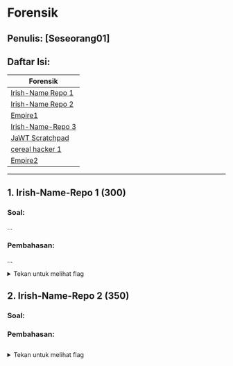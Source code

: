 # Forensik

## Penulis: [Seseorang01]
## Daftar Isi:

| Forensik  |
| ------------- |
| [Irish-Name Repo 1](#1-irish-name-repo-1-300)|
| [Irish-Name Repo 2](#2-irish-name-repo-2-350)|
| [Empire1]()|
| [Irish-Name-Repo 3]()|
| [JaWT Scratchpad]()|
| [cereal hacker 1]()|
| [Empire2]()|

---
## 1. Irish-Name-Repo 1 (300)

### Soal:

...
    
### Pembahasan:

...

<details>
  <summary>Tekan untuk melihat flag</summary>
  
  ```
  picoCTF{}
  ```
</details>

## 2. Irish-Name-Repo 2 (350)

### Soal:

### Pembahasan:

## 

<details>
  <summary>Tekan untuk melihat flag</summary>
  
  ```
  picoCTF{}
  ```
</details>